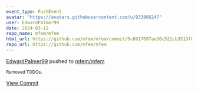 ```yaml
---
event_type: PushEvent
avatar: "https://avatars.githubusercontent.com/u/93386624?"
user: EdwardPalmer99
date: 2024-03-12
repo_name: mfem/mfem
html_url: https://github.com/mfem/mfem/commit/5c6917697ae36c521cb3513f88e4b56136b30345
repo_url: https://github.com/mfem/mfem
---
```


<a href='https://github.com/EdwardPalmer99' target='_blank'>EdwardPalmer99</a> pushed to <a href='https://github.com/mfem/mfem' target='_blank'>mfem/mfem</a>

<small>Removed TODOs.</small>

<a href='https://github.com/mfem/mfem/commit/5c6917697ae36c521cb3513f88e4b56136b30345' target='_blank'>View Commit</a>